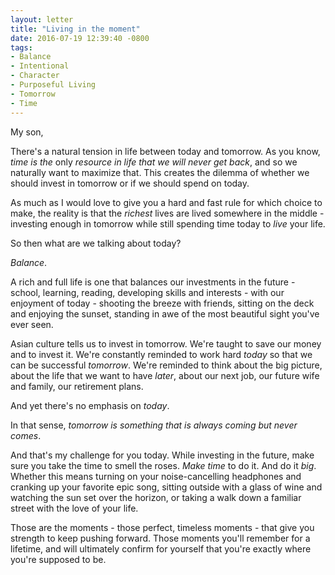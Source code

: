 ```yaml
---
layout: letter
title: "Living in the moment"
date: 2016-07-19 12:39:40 -0800
tags:
- Balance
- Intentional
- Character
- Purposeful Living
- Tomorrow
- Time
---
```

My son,

There's a natural tension in life between today and tomorrow. As you know, *time is the* only *resource in life that we will never get back*, and so we naturally want to maximize that. This creates the dilemma of whether we should invest in tomorrow or if we should spend on today.

As much as I would love to give you a hard and fast rule for which choice to make, the reality is that the *richest* lives are lived somewhere in the middle - investing enough in tomorrow while still spending time today to *live* your life.

So then what are we talking about today?

*Balance*.

A rich and full life is one that balances our investments in the future - school, learning, reading, developing skills and interests - with our enjoyment of today - shooting the breeze with friends, sitting on the deck and enjoying the sunset, standing in awe of the most beautiful sight you've ever seen.

Asian culture tells us to invest in tomorrow. We're taught to save our money and to invest it. We're constantly reminded to work hard *today* so that we can be successful *tomorrow*. We're reminded to think about the big picture, about the life that we want to have *later*, about our next job, our future wife and family, our retirement plans.

And yet there's no emphasis on *today*.

In that sense, *tomorrow is something that is always coming but never comes*.

And that's my challenge for you today. While investing in the future, make sure you take the time to smell the roses. *Make time* to do it. And do it *big*. Whether this means turning on your noise-cancelling headphones and cranking up your favorite epic song, sitting outside with a glass of wine and watching the sun set over the horizon, or taking a walk down a familiar street with the love of your life.

Those are the moments - those perfect, timeless moments - that give you strength to keep pushing forward. Those moments you'll remember for a lifetime, and will ultimately confirm for yourself that you're exactly where you're supposed to be.
